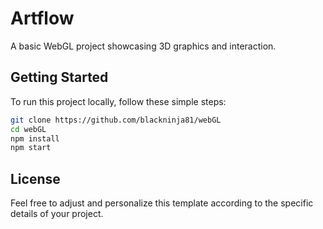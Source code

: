 # Artflow

A basic WebGL project showcasing 3D graphics and interaction.

## Getting Started

To run this project locally, follow these simple steps:

```bash
git clone https://github.com/blackninja81/webGL
cd webGL
npm install
npm start
```
## License
Feel free to adjust and personalize this template according to the specific details of your project.
